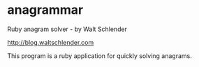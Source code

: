 anagrammar
==========

Ruby anagram solver - by Walt Schlender

http://blog.waltschlender.com

This program is a ruby application for quickly solving anagrams.
